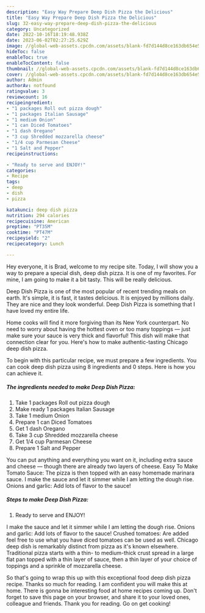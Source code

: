 ```yaml
---
description: "Easy Way Prepare Deep Dish Pizza the Delicious"
title: "Easy Way Prepare Deep Dish Pizza the Delicious"
slug: 32-easy-way-prepare-deep-dish-pizza-the-delicious
category: Uncategorized
date: 2022-10-16T18:19:48.938Z
date: 2023-06-02T02:27:25.629Z
image: //global-web-assets.cpcdn.com/assets/blank-fd7d144d8ce163db654e5a02c40b08a2775adb7897d16e4062681dc7e1b2800f.png
hideToc: false
enableToc: true
enableTocContent: false
thumbnail: //global-web-assets.cpcdn.com/assets/blank-fd7d144d8ce163db654e5a02c40b08a2775adb7897d16e4062681dc7e1b2800f.png
cover: //global-web-assets.cpcdn.com/assets/blank-fd7d144d8ce163db654e5a02c40b08a2775adb7897d16e4062681dc7e1b2800f.png
author: Admin
authorAv: notfound
ratingvalue: 3
reviewcount: 16
recipeingredient:
- "1 packages Roll out pizza dough"
- "1 packages Italian Sausage"
- "1 medium Onion"
- "1 can Diced Tomatoes"
- "1 dash Oregano"
- "3 cup Shredded mozzarella cheese"
- "1/4 cup Parmesan Cheese"
- "1 Salt and Pepper"
recipeinstructions:

- "Ready to serve and ENJOY!"
categories:
- Recipe
tags:
- deep
- dish
- pizza

katakunci: deep dish pizza 
nutrition: 294 calories
recipecuisine: American
preptime: "PT35M"
cooktime: "PT47M"
recipeyield: "2"
recipecategory: Lunch

---
```



Hey everyone, it is Brad, welcome to my recipe site. Today, I will show you a way to prepare a special dish, deep dish pizza. It is one of my favorites. For mine, I am going to make it a bit tasty. This will be really delicious.

Deep Dish Pizza is one of the most popular of recent trending meals on earth. It's simple, it is fast, it tastes delicious. It is enjoyed by millions daily. They are nice and they look wonderful. Deep Dish Pizza is something that I have loved my entire life.

Home cooks will find it more forgiving than its New York counterpart. No need to worry about having the hottest oven or too many toppings — just make sure your sauce is very thick and flavorful! This dish will make that connection clear for you. Here&#39;s how to make authentic-tasting Chicago deep dish pizza.


To begin with this particular recipe, we must prepare a few ingredients. You can cook deep dish pizza using 8 ingredients and 0 steps. Here is how you can achieve it.

<!--inarticleads1-->

##### The ingredients needed to make Deep Dish Pizza:

1. Take 1 packages Roll out pizza dough
1. Make ready 1 packages Italian Sausage
1. Take 1 medium Onion
1. Prepare 1 can Diced Tomatoes
1. Get 1 dash Oregano
1. Take 3 cup Shredded mozzarella cheese
1. Get 1/4 cup Parmesan Cheese
1. Prepare 1 Salt and Pepper


You can put anything and everything you want on it, including extra sauce and cheese — though there are already two layers of cheese. Easy To Make Tomato Sauce: The pizza is then topped with an easy homemade marinara sauce. I make the sauce and let it simmer while I am letting the dough rise. Onions and garlic: Add lots of flavor to the sauce! 

<!--inarticleads2-->

##### Steps to make Deep Dish Pizza:


1. Ready to serve and ENJOY!

I make the sauce and let it simmer while I am letting the dough rise. Onions and garlic: Add lots of flavor to the sauce! Crushed tomatoes: Are added feel free to use what you have diced tomatoes can be used as well. Chicago deep dish is remarkably distinct from pizza as it&#39;s known elsewhere. Traditional pizza starts with a thin- to medium-thick crust spread in a large flat pan topped with a thin layer of sauce, then a thin layer of your choice of toppings and a sprinkle of mozzarella cheese. 

So that's going to wrap this up with this exceptional food deep dish pizza recipe. Thanks so much for reading. I am confident you will make this at home. There is gonna be interesting food at home recipes coming up. Don't forget to save this page on your browser, and share it to your loved ones, colleague and friends. Thank you for reading. Go on get cooking!
